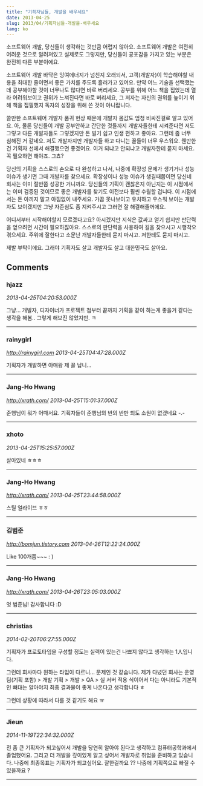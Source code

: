 ```yaml
---
title: "기획자님들, 개발을 배우세요"
date: 2013-04-25
slug: 2013/04/기획자님들-개발을-배우세요
lang: ko
---
```


소프트웨어 개발, 당신들이 생각하는 것만큼 어렵지 않아요. 소프트웨어 개발은 여전히 어려운 것으로 알려져있고 실제로도 그렇지만, 당신들이 공포감을 가지고 있는 부분은 완전히 다른 부분이에요.

소프트웨어 개발 바닥은 잉여에너지가 넘친지 오래되서, 고객(개발자)이 학습해야할 내용을 최대한 줄이면서 좋은 가치를 주도록 흘러가고 있어요. 만약 어느 기술을 선택했는데 공부해야할 것이 너무나도 많다면 바로 버리세요. 공부를 위해 어느 책을 집었는데 열라 어려워보이고 권위가 느껴진다면 바로 버리세요, 그 저자는 자신의 권위를 높이기 위해 책을 집필했지 독자의 성장을 위해 쓴 것이 아니랍니다.

쓸만한 소프트웨어 개발자 품귀 현상 때문에 개발자 몸값도 엄청 비싸진걸로 알고 있어요. 아, 물론 당신들이 개발 공부안하고 간단한 것들까지 개발자들한테 시켜준다면 저도 그렇고 다른 개발자들도 그렇겠지만 돈 벌기 쉽고 인생 편하고 좋아요. 그런데 좀 너무 심해진 거 같네요. 저도 개발자지만 개발자들 하고 다니는 꼴들이 너무 우스워요. 웬만한건 기획자 선에서 해결했으면 좋겠어요. 이거 되냐고 안되냐고 개발자한테 묻지 마세요. 꼭 필요하면 해야죠. 그쵸?

당신의 기획을 스스로의 손으로 다 완성하고 나서, 나중에 확장성 문제가 생기거나 성능 이슈가 생기면 그때 개발자를 찾으세요. 확장성이나 성능 이슈가 생길때쯤이면 당신네 회사는 이미 절반쯤 성공한 거니까요. 당신들의 기획이 괜찮은지 아닌지는 이 시점에서는 이미 검증된 것이므로 좋은 개발자를 찾기도 이전보다 훨씬 수월할 겁니다. 이 시점에서는 돈 아끼지 말고 아낌없이 내주세요. 가끔 못나보이고 유치하고 우스워 보이는 개발자도 보이겠지만 그냥 자존심도 좀 지켜주시고 그러면 잘 해결해줄꺼에요.

어디서부터 시작해야할지 모르겠다고요? 아시겠지만 지식은 값싸고 얻기 쉽지만 판단력을 얻으려면 시간이 필요하잖아요. 스스로의 판단력을 사용하여 길을 찾으시고 시행착오 겪으세요. 주위에 잘한다고 소문난 개발자들한테 묻지 마시고. 저한테도 묻지 마시고.

제발 부탁이에요. 그래야 기획자도 살고 개발자도 살고 대한민국도 살아요.

## Comments

### hjazz
*2013-04-25T04:20:53.000Z*

그냥... 개발자, 디자이너가 프로젝트 첨부터 끝까지 기획을 같이 하는게 좋을거 같다는 생각을 해봄..
그렇게 해보진 않았지만. ㅋ

---

### rainygirl
*http://rainygirl.com*
*2013-04-25T04:47:28.000Z*

기획자가 개발하면 야매왕 제 꼴 납니...

---

### Jang-Ho Hwang
*http://xrath.com/*
*2013-04-25T15:01:37.000Z*

준행님이 뭐가 어때서요. 기획자들이 준행님의 반의 반만 되도 소원이 없겠네요 -.-

---

### xhoto
*2013-04-25T15:25:57.000Z*

살아있네 ㅎㅎㅎ

---

### Jang-Ho Hwang
*http://xrath.com/*
*2013-04-25T23:44:58.000Z*

스틸 얼라이브 ㅎㅎ

---

### 김범준
*http://bomjun.tistory.com*
*2013-04-26T12:22:24.000Z*

Like 100개쯤~~~ : )

---

### Jang-Ho Hwang
*http://xrath.com/*
*2013-04-26T23:05:03.000Z*

엇 범준님! 감사합니다 :D

---

### christias
*2014-02-20T06:27:55.000Z*

기획자가 프로토타입을 구성할 정도는 실력이 있는건 나쁘지 않다고 생각하는 1人입니다.

그런데 회사마다 원하는 타입이 다르니... 문제인 것 같습니다. 제가 다녔던 회사는 운영팀(기획 포함) > 개발 기획 > 개발 > QA > 실 서버 적용 식이어서 다는 아니라도 기본적인 뼈대는 알아야지 최종 결과물이 좋게 나온다고 생각합니다 ㅎ

그런데 상황에 따라서 다를 것 같기도 해요 ㅠ

---

### Jieun
*2014-11-19T22:34:32.000Z*

전 좀 큰 기획자가 되고싶어서 개발을 당연히 알아야 된다고 생각하고 컴퓨터공학과에서 졸업했어요. 그리고 더 개발을 깊이있게 알고 싶어서 개발자로 취업을 준비하고 있습니다. 나중에 최종목표는 기획자가 되고싶어요. 잘한걸까요 ?? 나중에 기획쪽으로 빠질 수 있을까요 ?

---

